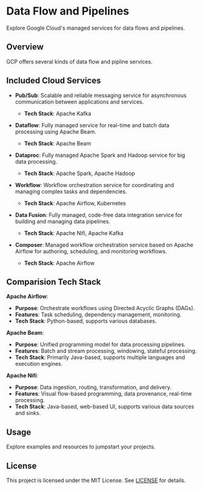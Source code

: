 # Data Flow and Pipelines

Explore Google Cloud's managed services for data flows and pipelines.

## Overview

GCP offers several kinds of data flow and pipline services.

## Included Cloud Services

- **Pub/Sub**: Scalable and reliable messaging service for asynchronous communication between applications and services.
  - **Tech Stack**:  Apache Kafka
  
- **Dataflow**: Fully managed service for real-time and batch data processing using Apache Beam.
  - **Tech Stack**:  Apache Beam
  
- **Dataproc**: Fully managed Apache Spark and Hadoop service for big data processing.
  - **Tech Stack**:  Apache Spark, Apache Hadoop
  
- **Workflow**: Workflow orchestration service for coordinating and managing complex tasks and dependencies.
  - **Tech Stack**:  Apache Airflow, Kubernetes
  
- **Data Fusion**: Fully managed, code-free data integration service for building and managing data pipelines.
  - **Tech Stack**:  Apache Nifi, Apache Kafka
  
- **Composer**: Managed workflow orchestration service based on Apache Airflow for authoring, scheduling, and monitoring workflows.
  - **Tech Stack**:  Apache Airflow

## Comparision Tech Stack

**Apache Airflow**:

- **Purpose**: Orchestrate workflows using Directed Acyclic Graphs (DAGs).
- **Features**: Task scheduling, dependency management, monitoring.
- **Tech Stack**: Python-based, supports various databases.

**Apache Beam**:

- **Purpose**: Unified programming model for data processing pipelines.
- **Features**: Batch and stream processing, windowing, stateful processing.
- **Tech Stack**: Primarily Java-based, supports multiple languages and execution engines.

**Apache Nifi**:

- **Purpose**: Data ingestion, routing, transformation, and delivery.
- **Features**: Visual flow-based programming, data provenance, real-time processing.
- **Tech Stack**: Java-based, web-based UI, supports various data sources and sinks.


## Usage

Explore examples and resources to jumpstart your projects.

## License

This project is licensed under the MIT License. See [LICENSE](LICENSE) for details.
